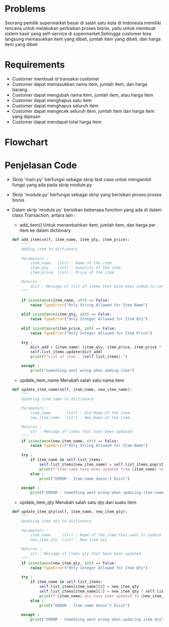 # Problems

Seorang pemilik supermarket besar di salah satu kota di Indonesia memiliki rencana untuk melakukan perbaikan proses bisnis, yaitu untuk membuat sistem kasir yang self-service di supermarket.Sehingga customer bisa langsung memasukkan item yang dibeli, jumlah item yang dibeli, dan harga item yang dibeli

# Requirements

* Customer membuat id transaksi customer
* Customer dapat memasukkan nama item, jumlah item, dan harga barang.
* Customer dapat mengubah nama item, jumlah item, atau harga item
* Customer dapat menghapus satu item
* Customer dapat menghapus seluruh item
* Customer dapat mengecek seluruh item, jumlah item dan harga item yang dipesan
* Customer dapat mendapat total harga item

# Flowchart

# Penjelasan Code

* Skrip 'main.py' berfungsi sebagai skrip test case untuk mengambil fungsi yang ada pada skrip module.py
* Skrip 'module.py' berfungsi sebagai skrip yang berisikan proses proses bisnis
* Dalam skrip 'module.py' berisikan beberapa function yang ada di dalam class Transaction, antara lain :

    * add_item()
    Untuk menambahkan item, jumlah item, dan harga per item ke dalam dictionary
    ```python
    def add_item(self, item_name, item_qty, item_price):
        """
        Adding item to dictionary
        
        Parameters :
            item_name   (str) : Name of the item
            item_qty    (int) : Quantity of the item
            item_price  (int) : Price of the item

        Returns :
            dict : Message of list of items that have been added to cart
        """

        if isinstance(item_name, str) == False:
            raise TypeError("Only String Allowed for Item Name")
        
        elif isinstance(item_qty, int) == False:
            raise TypeError("Only Integer Allowed for Item Qty")
        
        elif isinstance(item_price, int) == False:
            raise TypeError("Only Integer Allowed for Item Price")
        
        try :
            dict_add = {item_name: [item_qty, item_price, item_price * item_qty]}
            self.list_items.update(dict_add)
            print(f"List of item : {self.list_items}.")

        except :
            print("Something went wrong when adding item")
    ```

    * update_item_name
    Merubah salah satu nama item
    ```python
    def update_item_name(self, item_name, new_item_name):
        """
        Updating item name to dictionary
        
        Parameters :
            item_name       (str) : Old Name of the item
            new_item_name   (str) : New Name of the item

        Returns :
            str : Message of items that have been updated
        """
        if isinstance(new_item_name, str) == False:
            raise TypeError("Only String Allowed for Item Name")
        
        try :
            if item_name in self.list_items:
                self.list_items[new_item_name] = self.list_items.pop(item_name)
                print(f"Item name have been updated from {item_name} to {new_item_name}")
            else :
                print("ERROR - Item name doesn't Exist")
            
        except :
            print("ERROR - Something went wrong when updating item name")
    ```

    * update_item_qty
    Merubah salah satu qty dari suatu item
    ```python
    def update_item_qty(self, item_name, new_item_qty):
        """
        Updating item qty to dictionary
        
        Parameters :
            item_name     (str) : Name of the item that want to update the quantity for
            new_item_qty  (int) : New item qty

        Returns :
            str : Message of items qty that have been updated
        """
        if isinstance(new_item_qty, int) == False:
            raise TypeError("Only Integer Allowed for Item Qty")
        
        try :
            if item_name in self.list_items:
                self.list_items[item_name][0] = new_item_qty 
                self.list_items[item_name][2] = new_item_qty * self.list_items[item_name][1]
                print(f"{item_name} qty have been updated to {new_item_qty}")
            else :
                print("ERROR - Item name doesn't Exist")
            
        except :
            print("ERROR - Something went wrong when updating item qty")
    ```
